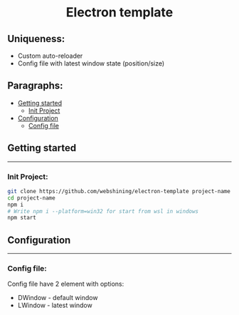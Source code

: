# <p align="center">Electron template
## Uniqueness:
* Custom auto-reloader
* Config file with latest window state (position/size)

## Paragraphs:

* [Getting started](#getting-started)
  * [Init Project](#init-project)
* [Configuration](#configuration)
  * [Config file](#config-file)
## Getting started
<hr>

### Init Project:
```bash
git clone https://github.com/webshining/electron-template project-name
cd project-name
npm i
# Write npm i --platform=win32 for start from wsl in windows
npm start
```
## Configuration
<hr>

### Config file:
Config file have 2 element with options:
* DWindow - default window
* LWindow - latest window